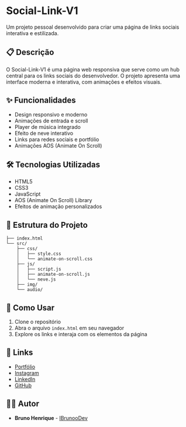 # Social-Link-V1

Um projeto pessoal desenvolvido para criar uma página de links sociais interativa e estilizada.

## 📋 Descrição

O Social-Link-V1 é uma página web responsiva que serve como um hub central para os links sociais do desenvolvedor. O projeto apresenta uma interface moderna e interativa, com animações e efeitos visuais.

## ✨ Funcionalidades

- Design responsivo e moderno
- Animações de entrada e scroll
- Player de música integrado
- Efeito de neve interativo
- Links para redes sociais e portfólio
- Animações AOS (Animate On Scroll)

## 🛠️ Tecnologias Utilizadas

- HTML5
- CSS3
- JavaScript
- AOS (Animate On Scroll) Library
- Efeitos de animação personalizados

## 📁 Estrutura do Projeto

```
├── index.html
└── src/
    ├── css/
    │   ├── style.css
    │   └── animate-on-scroll.css
    ├── js/
    │   ├── script.js
    │   ├── animate-on-scroll.js
    │   └── neve.js
    ├── img/
    └── audio/
```

## 🚀 Como Usar

1. Clone o repositório
2. Abra o arquivo `index.html` em seu navegador
3. Explore os links e interaja com os elementos da página

## 🔗 Links

- [Portfólio](https://ibrunoodev.netlify.app/)
- [Instagram](https://www.instagram.com/IBrunooDev/)
- [LinkedIn](https://www.linkedin.com/in/brunocarus/)
- [GitHub](https://github.com/IBrunooDev)

## 👨‍💻 Autor

- **Bruno Henrique** - [IBrunooDev](https://github.com/IBrunooDev)